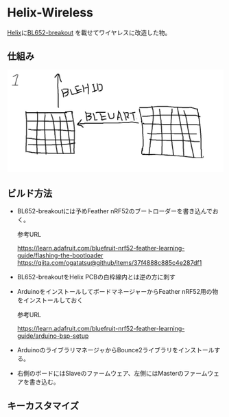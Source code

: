 # Helix-Wireless

[Helix](https://github.com/MakotoKurauchi/helix)に[BL652-breakout](https://github.com/ogatatsu/BL652-breakout)
を載せてワイヤレスに改造した物。

## 仕組み
![1](./images/1.jpg)

## ビルド方法
- BL652-breakoutには予めFeather nRF52のブートローダーを書き込んでおく。

  参考URL
  
  https://learn.adafruit.com/bluefruit-nrf52-feather-learning-guide/flashing-the-bootloader
  https://qiita.com/ogatatsu@github/items/37f4888c885c4e287df1

- BL652-breakoutをHelix PCBの白枠線内とは逆の方に刺す

- ArduinoをインストールしてボードマネージャーからFeather nRF52用の物をインストールしておく

  参考URL

  https://learn.adafruit.com/bluefruit-nrf52-feather-learning-guide/arduino-bsp-setup

- ArduinoのライブラリマネージャからBounce2ライブラリをインストールする。
- 右側のボードにはSlaveのファームウェア、左側にはMasterのファームウェアを書き込む。

## キーカスタマイズ
